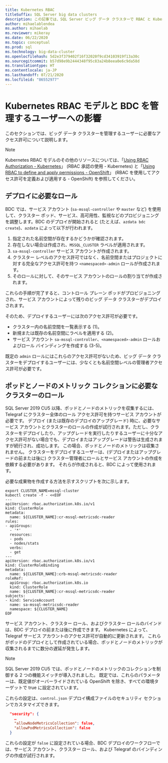 ```yaml
---
title: Kubernetes RBAC
titleSuffix: SQL Server big data clusters
description: この記事では、SQL Server ビッグ データ クラスターで RBAC と Kubernetes がどのように使用されるかについて説明します。
author: mihaelablendea
ms.author: mihaelab
ms.reviewer: mikeray
ms.date: 06/22/2020
ms.topic: conceptual
ms.prod: sql
ms.technology: big-data-cluster
ms.openlocfilehash: 5d2e3f379402f16f32020f9cd34103919f13a30c
ms.sourcegitcommit: b57d98e9b2444348f95c83a24b8eea0e6c9da58d
ms.translationtype: HT
ms.contentlocale: ja-JP
ms.lasthandoff: 07/21/2020
ms.locfileid: "86552977"
---
```

# <a name="kubernetes-rbac-model--impact-on-users-managing-bdc"></a>Kubernetes RBAC モデルと BDC を管理するユーザーへの影響

このセクションでは、ビッグ データ クラスターを管理するユーザーに必要なアクセス許可について説明します。

> [!NOTE]
> Kubernetes RBAC モデルのその他のリソースについては、「[Using RBAC Authorization - Kubernetes](https://kubernetes.io/docs/reference/access-authn-authz/rbac/)」 (RBAC 承認の使用 - Kubernetes) と「[Using RBAC to define and apply permissions - OpenShift](https://docs.openshift.com/container-platform/4.4/authentication/using-rbac.html)」 (RBAC を使用してアクセス許可を定義および適用する - OpenShift) を参照してください。

## <a name="role-required-for-deployment"></a>デプロイに必要なロール

BDC では、サービス アカウント (`sa-mssql-controller` や `master` など) を使用して、クラスター ポッド、サービス、高可用性、監視などのプロビジョニングを調整します。BDC のデプロイが開始されると (たとえば、`azdata bdc create`)、`azdata` によって以下が行われます。

1. 指定された名前空間が存在するかどうかが確認されます。
2. 存在しない場合は作成され、`MSSQL_CLUSTER` ラベルが適用されます。
3. `sa-mssql-controller` サービス アカウントが作成されます。
4. クラスター レベルのアクセス許可ではなく、名前空間またはプロジェクトに対する完全なアクセス許可を持つ `<namespaced>-admin` ロールが作成されます。
5. そのロールに対して、そのサービス アカウントのロールの割り当てが作成されます。

これらの手順が完了すると、コントロール プレーン ポッドがプロビジョニングされ、サービス アカウントによって残りのビッグ データ クラスターがデプロイされます。  

そのため、デプロイするユーザーには次のアクセス許可が必要です。

- クラスター内の名前空間を一覧表示する (1)。
- 新規または既存の名前空間にラベルを適用する (2)。
- サービス アカウント `sa-mssql-controller`、`<namespaced>-admin` ロールおよびロール バインディングを作成する (3-5)。

既定の `admin` ロールにはこれらのアクセス許可がないため、ビッグ データ クラスターをデプロイするユーザーには、少なくとも名前空間レベルの管理者アクセス許可が必要です。

## <a name="cluster-role-required-for-pods-and-nodes-metrics-collection"></a>ポッドとノードのメトリック コレクションに必要なクラスターのロール

SQL Server 2019 CU5 以降、ポッドとノードのメトリックを収集するには、Telegraf にクラスター全体のロール アクセス許可を持つサービス アカウントが必要です。 デプロイ (または既存のデプロイのアップグレード) 時に、必要なサービス アカウントとクラスターのロールの作成が試行されます。ただし、クラスターをデプロイしたり、アップグレードを実行したりするユーザーに十分なアクセス許可がない場合でも、デプロイまたはアップグレードは警告は生成されますが続行され、成功します。 この場合、ポッドとノードのメトリックは収集されません。 クラスターをデプロイするユーザーは、(デプロイまたはアップグレードの前または後に) クラスター管理者にロールとサービス アカウントの作成を依頼する必要があります。 それらが作成されると、BDC によって使用されます。 

必要な成果物を作成する方法を示すスクリプトを次に示します。

```console
export CLUSTER_NAME=mssql-cluster
kubectl create -f - <<EOF
---
apiVersion: rbac.authorization.k8s.io/v1
kind: ClusterRole
metadata:
  name: ${CLUSTER_NAME}:cr-mssql-metricsdc-reader
rules:
- apiGroups:
  - '*'
  resources:
  - pods
  - nodes/stats
  verbs:
  - get
---
apiVersion: rbac.authorization.k8s.io/v1
kind: ClusterRoleBinding
metadata:
  name: ${CLUSTER_NAME}:crb-mssql-metricsdc-reader
roleRef:
  apiGroup: rbac.authorization.k8s.io
  kind: ClusterRole
  name: ${CLUSTER_NAME}:cr-mssql-metricsdc-reader
subjects:
- kind: ServiceAccount
  name: sa-mssql-metricsdc-reader
  namespace: ${CLUSTER_NAME}
EOF
```

サービス アカウント、クラスター ロール、およびクラスター ロールのバインドは、BDC デプロイの前または後に作成できます。 Kubernetes によって、Telegraf サービス アカウントのアクセス許可が自動的に更新されます。 これらがポッドのデプロイとして作成されている場合、ポッドとノードのメトリックが収集されるまでに数分の遅延が発生します。

> [!NOTE]
> SQL Server 2019 CU5 では、ポッドとノードのメトリックのコレクションを制御する 2 つの機能スイッチが導入されました。 既定では、これらのパラメーターは、既定値がオーバーライドされている OpenShift を除き、すべての環境ターゲットで true に設定されています。 

これらの設定は、`control.json` デプロイ構成ファイルのセキュリティ セクションでカスタマイズできます。

```json
  "security": {
    …
    "allowNodeMetricsCollection": false,
    "allowPodMetricsCollection": false
  }
```

これらの設定が `false` に設定されている場合、BDC デプロイのワークフローでは、サービス アカウント、クラスター ロール、および Telegraf のバインディングの作成が試行されます。
